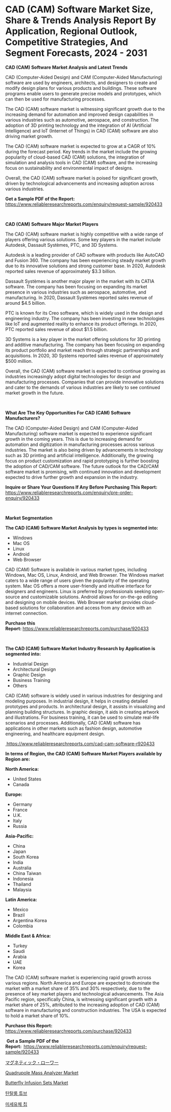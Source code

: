 <p><h1>CAD (CAM) Software Market Size, Share & Trends Analysis Report By Application, Regional Outlook, Competitive Strategies, And Segment Forecasts, 2024 - 2031</h1></p><p><strong>CAD (CAM) Software Market Analysis and Latest Trends</strong></p>
<p><p>CAD (Computer-Aided Design) and CAM (Computer-Aided Manufacturing) software are used by engineers, architects, and designers to create and modify design plans for various products and buildings. These software programs enable users to generate precise models and prototypes, which can then be used for manufacturing processes.</p><p>The CAD (CAM) software market is witnessing significant growth due to the increasing demand for automation and improved design capabilities in various industries such as automotive, aerospace, and construction. The adoption of 3D printing technology and the integration of AI (Artificial Intelligence) and IoT (Internet of Things) in CAD (CAM) software are also driving market growth.</p><p>The CAD (CAM) software market is expected to grow at a CAGR of 10% during the forecast period. Key trends in the market include the growing popularity of cloud-based CAD (CAM) solutions, the integration of simulation and analysis tools in CAD (CAM) software, and the increasing focus on sustainability and environmental impact of designs.</p><p>Overall, the CAD (CAM) software market is poised for significant growth, driven by technological advancements and increasing adoption across various industries.</p></p>
<p><strong>Get a Sample PDF of the Report:&nbsp;</strong> <a href="https://www.reliableresearchreports.com/enquiry/request-sample/920433">https://www.reliableresearchreports.com/enquiry/request-sample/920433</a></p>
<p>&nbsp;</p>
<p><strong>CAD (CAM) Software Major Market Players</strong></p>
<p><p>The CAD (CAM) software market is highly competitive with a wide range of players offering various solutions. Some key players in the market include Autodesk, Dassault Systèmes, PTC, and 3D Systems.</p><p>Autodesk is a leading provider of CAD software with products like AutoCAD and Fusion 360. The company has been experiencing steady market growth due to its innovative solutions and strong customer base. In 2020, Autodesk reported sales revenue of approximately $3.3 billion.</p><p>Dassault Systèmes is another major player in the market with its CATIA software. The company has been focusing on expanding its market presence in various industries such as aerospace, automotive, and manufacturing. In 2020, Dassault Systèmes reported sales revenue of around $4.5 billion.</p><p>PTC is known for its Creo software, which is widely used in the design and engineering industry. The company has been investing in new technologies like IoT and augmented reality to enhance its product offerings. In 2020, PTC reported sales revenue of about $1.5 billion.</p><p>3D Systems is a key player in the market offering solutions for 3D printing and additive manufacturing. The company has been focusing on expanding its product portfolio and market reach through strategic partnerships and acquisitions. In 2020, 3D Systems reported sales revenue of approximately $500 million.</p><p>Overall, the CAD (CAM) software market is expected to continue growing as industries increasingly adopt digital technologies for design and manufacturing processes. Companies that can provide innovative solutions and cater to the demands of various industries are likely to see continued market growth in the future.</p></p>
<p>&nbsp;</p>
<p><strong>What Are The Key Opportunities For CAD (CAM) Software Manufacturers?</strong></p>
<p><p>The CAD (Computer-Aided Design) and CAM (Computer-Aided Manufacturing) software market is expected to experience significant growth in the coming years. This is due to increasing demand for automation and digitization in manufacturing processes across various industries. The market is also being driven by advancements in technology such as 3D printing and artificial intelligence. Additionally, the growing focus on product customization and rapid prototyping is further boosting the adoption of CAD/CAM software. The future outlook for the CAD/CAM software market is promising, with continued innovation and development expected to drive further growth and expansion in the industry.</p></p>
<p><strong>Inquire or Share Your Questions If Any Before Purchasing This Report:</strong> <a href="https://www.reliableresearchreports.com/enquiry/pre-order-enquiry/920433">https://www.reliableresearchreports.com/enquiry/pre-order-enquiry/920433</a></p>
<p>&nbsp;</p>
<p><strong>Market Segmentation</strong></p>
<p><strong>The CAD (CAM) Software Market Analysis by types is segmented into:</strong></p>
<p><ul><li>Windows</li><li>Mac OS</li><li>Linux</li><li>Android</li><li>Web Browser</li></ul></p>
<p><p>CAD (CAM) Software is available in various market types, including Windows, Mac OS, Linux, Android, and Web Browser. The Windows market caters to a wide range of users given the popularity of the operating system. Mac OS offers a more user-friendly and intuitive interface for designers and engineers. Linux is preferred by professionals seeking open-source and customizable solutions. Android allows for on-the-go editing and designing on mobile devices. Web Browser market provides cloud-based solutions for collaboration and access from any device with an internet connection.</p></p>
<p><strong>Purchase this Report:&nbsp;</strong><a href="https://www.reliableresearchreports.com/purchase/920433">https://www.reliableresearchreports.com/purchase/920433</a></p>
<p>&nbsp;</p>
<p><strong>The CAD (CAM) Software Market Industry Research by Application is segmented into:</strong></p>
<p><ul><li>Industrial Design</li><li>Architectural Design</li><li>Graphic Design</li><li>Business Training</li><li>Others</li></ul></p>
<p><p>CAD (CAM) software is widely used in various industries for designing and modeling purposes. In industrial design, it helps in creating detailed prototypes and products. In architectural design, it assists in visualizing and planning building structures. In graphic design, it aids in creating artwork and illustrations. For business training, it can be used to simulate real-life scenarios and processes. Additionally, CAD (CAM) software has applications in other markets such as fashion design, automotive engineering, and healthcare equipment design.</p></p>
<p><a href="https://www.reliableresearchreports.com/cad-cam-software-r920433">&nbsp;https://www.reliableresearchreports.com/cad-cam-software-r920433</a></p>
<p><strong>In terms of Region, the CAD (CAM) Software Market Players available by Region are:</strong></p>
<p>
    <p> <strong> North America: </strong>
        <ul>
            <li>United States</li>
            <li>Canada</li>
        </ul>
        </p> 
    <p> <strong> Europe: </strong>
        <ul>
            <li>Germany</li>
            <li>France</li>
            <li>U.K.</li>
            <li>Italy</li>
            <li>Russia</li>
        </ul>
        </p> 
    <p> <strong> Asia-Pacific: </strong>
        <ul>
            <li>China</li>
            <li>Japan</li>
            <li>South Korea</li>
            <li>India</li>
            <li>Australia</li>
            <li>China Taiwan</li>
            <li>Indonesia</li>
            <li>Thailand</li>
            <li>Malaysia</li>
        </ul>
        </p> 
    <p> <strong> Latin America: </strong>
        <ul>
            <li>Mexico</li>
            <li>Brazil</li>
            <li>Argentina Korea</li>
            <li>Colombia</li>
        </ul>
        </p> 
    <p> <strong> Middle East & Africa: </strong>
        <ul>
            <li>Turkey</li>
            <li>Saudi</li>
            <li>Arabia</li>
            <li>UAE</li>
            <li>Korea</li>
        </ul>
    </p>
    </p>
<p><p>The CAD (CAM) software market is experiencing rapid growth across various regions. North America and Europe are expected to dominate the market with a market share of 35% and 30% respectively, due to the presence of key market players and technological advancements. The Asia Pacific region, specifically China, is witnessing significant growth with a market share of 25%, attributed to the increasing adoption of CAD (CAM) software in manufacturing and construction industries. The USA is expected to hold a market share of 10%.</p></p>
<p><strong>Purchase this Report: </strong><a href="https://www.reliableresearchreports.com/purchase/920433">https://www.reliableresearchreports.com/purchase/920433</a></p>
<p>&nbsp;<strong>Get a Sample PDF of the Report:&nbsp;&nbsp;</strong><a href="https://www.reliableresearchreports.com/enquiry/request-sample/920433">https://www.reliableresearchreports.com/enquiry/request-sample/920433</a></p>
<p><strong></strong></p>
<p><p><a href="https://github.com/tubbs463/Market-Research-Report-List-1/blob/main/670028361287.md">マグネティック・ローワー</a></p><p><a href="https://www.linkedin.com/pulse/quadrupole-mass-analyzer-market-insight-trends-growth-forecasted-bhixf">Quadrupole Mass Analyzer Market</a></p><p><a href="https://www.linkedin.com/pulse/analyzing-butterfly-infusion-sets-market-global-industry-perspective-kvccf">Butterfly Infusion Sets Market</a></p><p><a href="https://github.com/vseigx30c9a1j/Market-Research-Report-List-2/blob/main/536806559888.md">탄탈룸 튜브</a></p><p><a href="https://github.com/WilburKihn5676/Market-Research-Report-List-1/blob/main/225505059889.md">미세유체 칩</a></p></p>